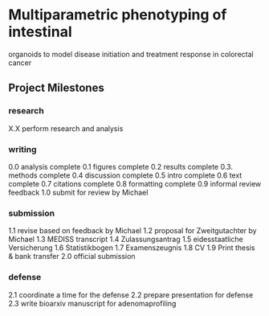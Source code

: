 # Multiparametric phenotyping of intestinal
organoids to model disease initiation and
treatment response in colorectal cancer

## Project Milestones

### research
X.X perform research and analysis

### writing
0.0 analysis complete
0.1 figures complete
0.2 results complete
0.3. methods complete
0.4 discussion complete
0.5 intro complete
0.6 text complete 
0.7 citations complete
0.8 formatting complete
0.9 informal review feedback
1.0 submit for review by Michael

### submission
1.1 revise based on feedback by Michael
1.2 proposal for Zweitgutachter by Michael
1.3 MEDISS transcript
1.4 Zulassungsantrag
1.5 eidesstaatliche Versicherung
1.6 Statistikbogen
1.7 Examenszeugnis
1.8 CV
1.9 Print thesis & bank transfer
2.0 official submission

### defense 
2.1 coordinate a time for the defense
2.2 prepare presentation for defense
2.3 write bioarxiv manuscript for adenomaprofiling
